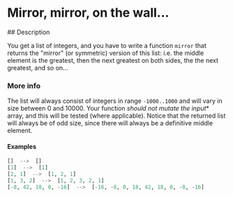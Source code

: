 # Mirror, mirror, on the wall...

## Description

You get a list of integers, and you have to write a function `mirror` that returns the "mirror" (or symmetric) version of this list: i.e. the middle element is the greatest, then the next greatest on both sides, the the next greatest, and so on...

### More info

The list will always consist of integers in range `-1000..1000` and will vary in size between 0 and 10000. Your function *should not mutate the input** array, and this will be tested (where applicable). Notice that the returned list will always be of odd size, since there will always be a definitive middle element.

#### Examples

```python
[]  -->  []
[1]  -->  [1]
[2, 1]  -->  [1, 2, 1]
[1, 3, 2]  -->  [1, 2, 3, 2, 1]
[-8, 42, 18, 0, -16]  -->  [-16, -8, 0, 18, 42, 18, 0, -8, -16]
```
